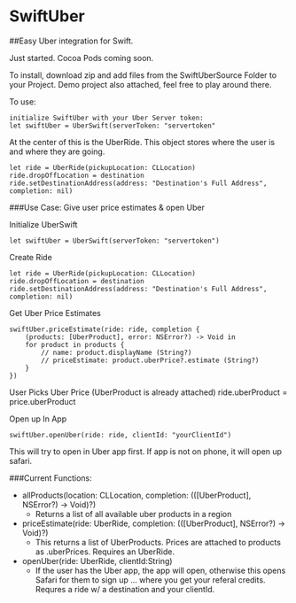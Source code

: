 # SwiftUber
##Easy Uber integration for Swift.

Just started. Cocoa Pods coming soon. 

To install, download zip and add files from the SwiftUberSource Folder to your Project.
Demo project also attached, feel free to play around there.

To use:
```
initialize SwiftUber with your Uber Server token:
let swiftUber = UberSwift(serverToken: "servertoken"
```
At the center of this is the UberRide. This object stores where the user is and where they are going.
```
let ride = UberRide(pickupLocation: CLLocation)
ride.dropOffLocation = destination
ride.setDestinationAddress(address: "Destination's Full Address", completion: nil)
```

###Use Case: Give user price estimates & open Uber

Initialize UberSwift
```
let swiftUber = UberSwift(serverToken: "servertoken")
```
Create Ride
```
let ride = UberRide(pickupLocation: CLLocation)
ride.dropOffLocation = destination
ride.setDestinationAddress(address: "Destination's Full Address", completion: nil)
```
Get Uber Price Estimates
```
swiftUber.priceEstimate(ride: ride, completion {
	(products: [UberProduct], error: NSError?) -> Void in
	for product in products {
		// name: product.displayName (String?)
		// priceEstimate: product.uberPrice?.estimate (String?)
	}
})
```
User Picks Uber Price (UberProduct is already attached)
ride.uberProduct = price.uberProduct

Open up In App
```
swiftUber.openUber(ride: ride, clientId: "yourClientId")
```
This will try to open in Uber app first. If app is not on phone, it will open up safari.

###Current Functions:
 - allProducts(location: CLLocation, completion: (([UberProduct], NSError?) -> Void)?) 
 	- Returns a list of all available uber products in a region
 - priceEstimate(ride: UberRide, completion: (([UberProduct], NSError?) -> Void)?)
 	- This returns a list of UberProducts. Prices are attached to products as .uberPrices. Requires an UberRide.
 - openUber(ride: UberRide, clientId:String)
 	- If the user has the Uber app, the app will open, otherwise this opens Safari for them to sign up ... where you get your referal credits. Requres a ride w/ a destination and your clientId. 
